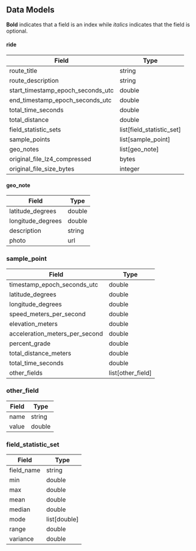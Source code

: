 ## Data Models
**Bold** indicates that a field is an index while *italics* indicates that the field is optional.

#### ride
| Field                             | Type                      |
|-----------------------------------|---------------------------|
| route_title                       | string                    |
| route_description                 | string                    |
| start_timestamp_epoch_seconds_utc | double                    |
| end_timestamp_epoch_seconds_utc   | double                    |
| total_time_seconds                | double                    |
| total_distance                    | double                    |
| field_statistic_sets              | list[field_statistic_set] |
| sample_points                     | list[sample_point]        |
| geo_notes                         | list[geo_note]            |
| original_file_lz4_compressed      | bytes                     |
| original_file_size_bytes          | integer                   |

#### geo_note
| Field                 | Type      |    
|-----------------------|-----------|
| latitude_degrees      | double    |
| longitude_degrees     | double    |
| description           | string    |
| photo                 | url       |

### sample_point
| Field                             | Type              |
|-----------------------------------|-------------------|
| timestamp_epoch_seconds_utc       | double            |
| latitude_degrees                  | double            |
| longitude_degrees                 | double            |
| speed_meters_per_second           | double            |
| elevation_meters                  | double            |
| acceleration_meters_per_second    | double            |
| percent_grade                     | double            |
| total_distance_meters             | double            |
| total_time_seconds                | double            |
| other_fields                      | list[other_field] |

### other_field
| Field | Type   |
|-------|--------|
| name  | string |
| value | double |

### field_statistic_set
| Field         | Type   |
|---------------|---------------|
| field_name    | string        |
| min           | double        |
| max           | double        |
| mean          | double        |
| median        | double        |
| mode          | list[double]  |
| range         | double        |
| variance      | double        |


